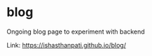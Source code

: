 # blog

Ongoing blog page to experiment with backend<br>

Link: https://ishasthanpati.github.io/blog/
